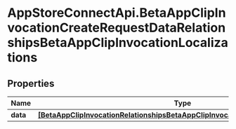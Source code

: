 # AppStoreConnectApi.BetaAppClipInvocationCreateRequestDataRelationshipsBetaAppClipInvocationLocalizations

## Properties

Name | Type | Description | Notes
------------ | ------------- | ------------- | -------------
**data** | [**[BetaAppClipInvocationRelationshipsBetaAppClipInvocationLocalizationsDataInner]**](BetaAppClipInvocationRelationshipsBetaAppClipInvocationLocalizationsDataInner.md) |  | 


